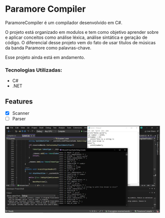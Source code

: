 # Paramore Compiler

ParamoreCompiler é um compilador desenvolvido em C#. 


O projeto está organizado em modulos e tem como objetivo aprender sobre e aplicar conceitos como análise léxica, análise sintática e geração de código. O diferencial desse projeto vem do fato de usar titulos de músicas da banda Paramore como palavras-chave.

Esse projeto ainda está em andamento.

### Tecnologias Utilizadas:

- C#
- .NET

## Features

- [x] Scanner
- [ ] Parser

![scanner](imgs/scanner.jpeg)